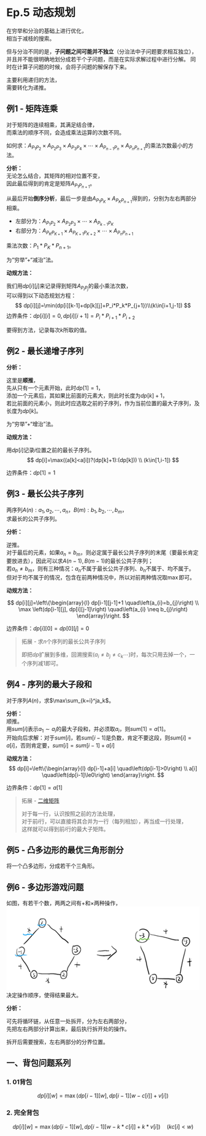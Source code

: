 # Ep.5 动态规划

在穷举和分治的基础上进行优化，  
相当于减枝的搜索。

但与分治不同的是，**子问题之间可能并不独立**（分治法中子问题要求相互独立），  
并且并不能很明确地划分成若干个子问题，而是在实际求解过程中进行分解。
同时在计算子问题的时候，会将子问题的解保存下来。

主要利用递归的方法，  
需要转化为递推。

## 例1 - 矩阵连乘

对于矩阵的连续相乘，其满足结合律，  
而乘法的顺序不同，会造成乘法运算的次数不同。

如何求：$A_{P_1P_2}\times A_{P_2P_3}\times A_{P_3P_4}\times\cdots\times A_{P_{n-1}P_n}\times A_{P_nP_{n+1}}$的乘法次数最小的方法。

**分析：**  
无论怎么结合，其矩阵的相对位置不变，  
因此最后得到的肯定是矩阵$A_{P_1P_{n+1}}$。

从最后开始**倒序分析**，最后一步是由$A_{P_1 P_K}\times A_{P_K P_{n+1}}$得到的，分别为左右两部分相乘。  

* 左部分为：$A_{P_1P_2}\times A_{P_2P_3}\times\cdots\times A_{P_{k-1}P_K}$
* 右部分为：$A_{P_KP_{K+1}}\times A_{P_{K+1}P_{K+2}}\times\cdots\times A_{P_nP_{n+1}}$

乘法次数：$P_1*P_K*P_{n+1}$。

为“穷举”+“减治”法。

**动规方法：**

我们用$dp[i][j]$来记录得到矩阵$A_{P_iP_j}$的最小乘法次数，  
可以得到以下动态规划方程：
$$
dp[i][j]=\min(dp[i][k-1]+dp[k][j]+P_i*P_k*P_{j+1})\\(k\in[i+1,j-1])
$$
边界条件：$dp[i][i]=0, dp[i][i+1]=P_i*P_{i+1}*P_{i+2}$

要得到方法，记录每次$k$所取的值。

## 例2 - 最长递增子序列

**分析：**

这里是**顺推**，  
先从只有一个元素开始，此时$dp[1]=1$，  
添加一个元素后，其如果比前面的元素大，则此时长度为$dp[k]+1$，  
若比前面的元素小，则此时应选取之前的子序列，作为当前位置的最大子序列，及长度为$dp[k]$。

为“穷举”+“增治”法。

**动规方法：**

用$dp[i]$记录$i$位置之前的最长子序列。
$$
dp[i]=\max((a[k]<a[i])?(dp[k]+1):(dp[k])) \\
(k\in[1,i-1])
$$

边界条件：$dp[1]=1$

## 例3 - 最长公共子序列

两序列$A(n):a_1,a_2,\cdots,a_n$，$B(m):b_1,b_2,\cdots,b_m$，  
求最长的公共子序列。

**分析：**

逆推。  
对于最后的元素，如果$a_n=b_m$，则必定属于最长公共子序列的末尾（要最长肯定要放进去），因此可以求$A(n-1),B(m-1)$的最长公共子序列；  
若$a_n\ne b_m$，则有三种情况：$a_n$不属于最长公共子序列、$b_n$不属于、均不属于。  
但对于均不属于的情况，包含在前两种情况中，所以对前两种情况取$\max$即可。

**动规方法：**

$$
dp[i][j]=\left\{\begin{array}{l}
dp[i-1][j-1]+1 \quad\left(a_{i}=b_{j}\right) \\
\max \left(dp[i-1][j], dp[i][j-1]\right) \quad\left(a_{i} \neq b_{j}\right)
\end{array}\right.
$$

边界条件：$dp[i][0]=dp[0][j]=0$

> 拓展 - 求$n$个序列的最长公共子序列
>
> 即把$dp$扩展到多维，回溯搜索$(a_i\ne b_j\ne c_k\cdots)$时，每次只用去掉一个，一个序列减$1$即可。

## 例4 - 序列的最大子段和

对于序列$A(n)$，求$\max\sum_{k=i}^ja_k$。

**分析：**  
顺推。  
用$sum[i]$表示$a_1\sim a_i$的最大子段和，并必须取$a_i$，则$sum[1]=a[1]$。  
开始向后求解：对于$sum[i]$，若$sum[i-1]$是负数，肯定不要这段，则$sum[i]=a[i]$，否则肯定要，$sum[i]=sum[i-1]+a[i]$

**动规方法：**
$$
dp[i]=\left\{\begin{array}{l}
dp[i-1]+a[i] \quad\left(dp[i-1]>0\right) \\
a[i] \quad\left(dp[i-1]\le0\right)
\end{array}\right.
$$

边界条件：$dp[1]=a[1]$

> 拓展 - [二维矩阵](http://poj.org/problem?id=1050)
>
> 对于每一行，认识按照之前的方法处理，  
> 对于前$i$行，可以直接将其合并为一行（每列相加），再当成一行处理，  
> 这样就可以得到前$i$行的最大子矩阵。

## 例5 - 凸多边形的最优三角形剖分

将一个凸多边形，分成若干个三角形。

## 例6 - 多边形游戏问题

如图，有若干个数，两两之间有$+$和$\times$两种操作，
![多边形游戏](images/5-Dynamic_Program--04-20_15-10-47.png)  
决定操作顺序，使得结果最大。

**分析：**

可先将循环链，从任意一处拆开，分为左右两部分，  
先把左右两部分计算出来，最后执行拆开处的操作。

拆开后需要搜索，左右两部分的分界位置。

## 一、背包问题系列

### 1. 01背包

$$
dp[i][w]=\max(dp[i-1][w],dp[i-1][w-c[i]]+v[i])
$$

### 2. 完全背包

$$
dp[i][w]=\max(dp[i-1][w],dp[i-1][w-k*c[i]]+k*v[i]) \quad(kc[i]<w)
$$
